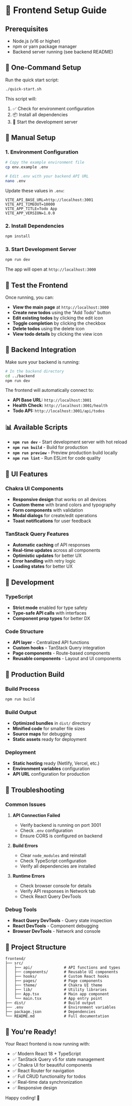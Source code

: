 # 🚀 Frontend Setup Guide

## Prerequisites
- Node.js (v16 or higher)
- npm or yarn package manager
- Backend server running (see backend README)

## 🎯 One-Command Setup

Run the quick start script:
```bash
./quick-start.sh
```

This script will:
1. ✅ Check for environment configuration
2. 📦 Install all dependencies
3. 🚀 Start the development server

## 📝 Manual Setup

### 1. Environment Configuration
```bash
# Copy the example environment file
cp env.example .env

# Edit .env with your backend API URL
nano .env
```

Update these values in `.env`:
```env
VITE_API_BASE_URL=http://localhost:3001
VITE_API_TIMEOUT=10000
VITE_APP_TITLE=Todo App
VITE_APP_VERSION=1.0.0
```

### 2. Install Dependencies
```bash
npm install
```

### 3. Start Development Server
```bash
npm run dev
```

The app will open at `http://localhost:3000`

## 🧪 Test the Frontend

Once running, you can:

- **View the main page** at `http://localhost:3000`
- **Create new todos** using the "Add Todo" button
- **Edit existing todos** by clicking the edit icon
- **Toggle completion** by clicking the checkbox
- **Delete todos** using the delete icon
- **View todo details** by clicking the view icon

## 🔌 Backend Integration

Make sure your backend is running:
```bash
# In the backend directory
cd ../backend
npm run dev
```

The frontend will automatically connect to:
- **API Base URL:** `http://localhost:3001`
- **Health Check:** `http://localhost:3001/health`
- **Todo API:** `http://localhost:3001/api/todos`

## 📊 Available Scripts

- **`npm run dev`** - Start development server with hot reload
- **`npm run build`** - Build for production
- **`npm run preview`** - Preview production build locally
- **`npm run lint`** - Run ESLint for code quality

## 🎨 UI Features

### Chakra UI Components
- **Responsive design** that works on all devices
- **Custom theme** with brand colors and typography
- **Form components** with validation
- **Modal dialogs** for create/edit operations
- **Toast notifications** for user feedback

### TanStack Query Features
- **Automatic caching** of API responses
- **Real-time updates** across all components
- **Optimistic updates** for better UX
- **Error handling** with retry logic
- **Loading states** for better UX

## 🔧 Development

### TypeScript
- **Strict mode** enabled for type safety
- **Type-safe API calls** with interfaces
- **Component prop types** for better DX

### Code Structure
- **API layer** - Centralized API functions
- **Custom hooks** - TanStack Query integration
- **Page components** - Route-based components
- **Reusable components** - Layout and UI components

## 🚀 Production Build

### Build Process
```bash
npm run build
```

### Build Output
- **Optimized bundles** in `dist/` directory
- **Minified code** for smaller file sizes
- **Source maps** for debugging
- **Static assets** ready for deployment

### Deployment
- **Static hosting** ready (Netlify, Vercel, etc.)
- **Environment variables** configuration
- **API URL** configuration for production

## 🐛 Troubleshooting

### Common Issues

1. **API Connection Failed**
   - Verify backend is running on port 3001
   - Check `.env` configuration
   - Ensure CORS is configured on backend

2. **Build Errors**
   - Clear `node_modules` and reinstall
   - Check TypeScript configuration
   - Verify all dependencies are installed

3. **Runtime Errors**
   - Check browser console for details
   - Verify API responses in Network tab
   - Check React Query DevTools

### Debug Tools
- **React Query DevTools** - Query state inspection
- **React DevTools** - Component debugging
- **Browser DevTools** - Network and console

## 📁 Project Structure

```
frontend/
├── src/
│   ├── api/              # API functions and types
│   ├── components/       # Reusable UI components
│   ├── hooks/            # Custom React hooks
│   ├── pages/            # Page components
│   ├── theme/            # Chakra UI theme
│   ├── lib/              # Utility libraries
│   ├── App.tsx           # Main app component
│   └── main.tsx          # App entry point
├── dist/                 # Build output
├── .env                  # Environment variables
├── package.json          # Dependencies
└── README.md             # Full documentation
```

## 🎉 You're Ready!

Your React frontend is now running with:
- ✅ Modern React 18 + TypeScript
- ✅ TanStack Query v5 for state management
- ✅ Chakra UI for beautiful components
- ✅ React Router for navigation
- ✅ Full CRUD functionality for todos
- ✅ Real-time data synchronization
- ✅ Responsive design

Happy coding! 🚀 